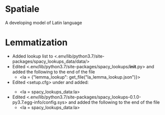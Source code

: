 # Spatiale

A developing model of Latin language

# Lemmatization

* Added lookup list to <.env/lib/python3.7/site-packages/spacy_lookups_data/data/>
* Edited <.env/lib/python3.7/site-packages/spacy_lookups/__init__.py> and added the following to the end of the file
	* <la = {"lemma_lookup": get_file("la_lemma_lookup.json")}>
* Edited <setup.cfg> under <lookups> and added:
	* <la = spacy_lookups_data:la>
* Edited <.env/lib/python3.7/site-packages/spacy_lookups-0.1.0-py3.7.egg-info/config.sys> and added the following to the end of the file
	* <la = spacy_lookups_data:la>
